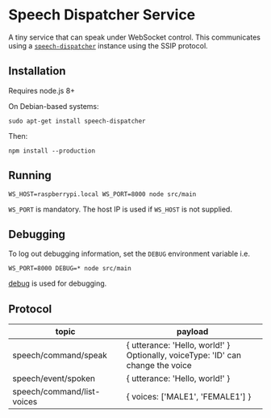 # Speech Dispatcher Service

A tiny service that can speak under WebSocket control. This communicates using a [`speech-dispatcher`](https://devel.freebsoft.org/doc/speechd/speech-dispatcher.html) instance using the SSIP protocol.

## Installation

Requires node.js 8+

On Debian-based systems:

    sudo apt-get install speech-dispatcher

Then:

    npm install --production

## Running

    WS_HOST=raspberrypi.local WS_PORT=8000 node src/main

`WS_PORT` is mandatory. The host IP is used if `WS_HOST` is not supplied.

## Debugging

To log out debugging information, set the `DEBUG` environment variable i.e.

    WS_PORT=8000 DEBUG=* node src/main

[debug](https://github.com/visionmedia/debug) is used for debugging.

## Protocol

| topic                      | payload                                                                                |
| -------------------------- | -------------------------------------------------------------------------------------- |
| speech/command/speak       | { utterance: 'Hello, world!' } <br /> Optionally, voiceType: 'ID' can change the voice |
| speech/event/spoken        | { utterance: 'Hello, world!' }                                                         |
| speech/command/list-voices | { voices: ['MALE1', 'FEMALE1'] }                                                       |
